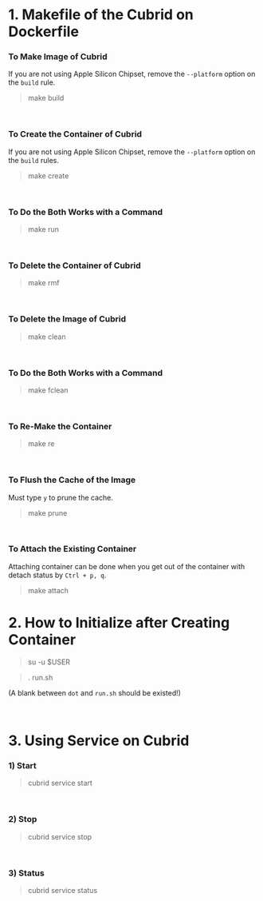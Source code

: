 # 1. Makefile of the Cubrid on Dockerfile

### To Make Image of Cubrid
If you are not using Apple Silicon Chipset, remove the `--platform` option on the `build` rule.
> make build

<br/>

### To Create the Container of Cubrid
If you are not using Apple Silicon Chipset, remove the `--platform` option on the `build` rules.
> make create

<br/>

### To Do the Both Works with a Command
> make run

<br/>

### To Delete the Container of Cubrid
> make rmf

<br/>

### To Delete the Image of Cubrid
> make clean

<br/>

### To Do the Both Works with a Command
> make fclean

<br/>

### To Re-Make the Container
> make re

<br/>

### To Flush the Cache of the Image
Must type `y` to prune the cache.
> make prune

<br/>

### To Attach the Existing Container
Attaching container can be done when you get out of the container with detach status by `Ctrl + p, q`.
> make attach

# 2. How to Initialize after Creating Container
> su -u $USER

> . run.sh

(A blank between `dot` and `run.sh` should be existed!)

<br/>

# 3. Using Service on Cubrid

### 1) Start
> cubrid service start

<br/>

### 2) Stop
> cubrid service stop

<br/>

### 3) Status
> cubrid service status
